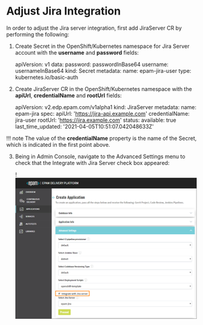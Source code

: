 # Adjust Jira Integration

In order to adjust the Jira server integration, first add JiraServer CR by performing the following:

1. Create Secret in the OpenShift/Kubernetes namespace for Jira Server account with the **username** and **password** fields:

      apiVersion: v1
      data:
        password: passwordInBase64
        username: usernameInBase64
      kind: Secret
      metadata:
        name: epam-jira-user
      type: kubernetes.io/basic-auth

2. Create JiraServer CR in the OpenShift/Kubernetes namespace with the **apiUrl**, **credentialName** and **rootUrl** fields:

      apiVersion: v2.edp.epam.com/v1alpha1
      kind: JiraServer
      metadata:
        name: epam-jira
      spec:
        apiUrl: 'https://jira-api.example.com'
        credentialName: jira-user
        rootUrl: 'https://jira.example.com'
      status:
        available: true
        last_time_updated: '2021-04-05T10:51:07.042048633Z'

  !!! note
      The value of the **credentialName** property is the name of the Secret, which is indicated in the first point above.

3. Being in Admin Console, navigate to the Advanced Settings menu to check that the Integrate with Jira Server check box appeared:

    !![Advanced settings](../assets/operator-guide/jira_integration_ac.png "Advanced settings")
